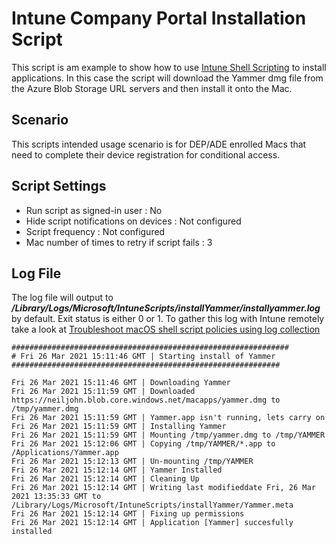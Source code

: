 # Intune Company Portal Installation Script

This script is am example to show how to use [Intune Shell Scripting](https://docs.microsoft.com/en-us/mem/intune/apps/macos-shell-scripts) to install applications. In this case the script will download the Yammer dmg file from the Azure Blob Storage URL servers and then install it onto the Mac.

## Scenario

This scripts intended usage scenario is for DEP/ADE enrolled Macs that need to complete their device registration for conditional access.


## Script Settings

- Run script as signed-in user : No
- Hide script notifications on devices : Not configured
- Script frequency : Not configured
- Mac number of times to retry if script fails : 3

## Log File

The log file will output to ***/Library/Logs/Microsoft/IntuneScripts/installYammer/installyammer.log*** by default. Exit status is either 0 or 1. To gather this log with Intune remotely take a look at  [Troubleshoot macOS shell script policies using log collection](https://docs.microsoft.com/en-us/mem/intune/apps/macos-shell-scripts#troubleshoot-macos-shell-script-policies-using-log-collection)

```
##############################################################
# Fri 26 Mar 2021 15:11:46 GMT | Starting install of Yammer
############################################################

Fri 26 Mar 2021 15:11:46 GMT | Downloading Yammer
Fri 26 Mar 2021 15:11:59 GMT | Downloaded https://neiljohn.blob.core.windows.net/macapps/yammer.dmg to /tmp/yammer.dmg
Fri 26 Mar 2021 15:11:59 GMT | Yammer.app isn't running, lets carry on
Fri 26 Mar 2021 15:11:59 GMT | Installing Yammer
Fri 26 Mar 2021 15:11:59 GMT | Mounting /tmp/yammer.dmg to /tmp/YAMMER
Fri 26 Mar 2021 15:12:06 GMT | Copying /tmp/YAMMER/*.app to /Applications/Yammer.app
Fri 26 Mar 2021 15:12:13 GMT | Un-mounting /tmp/YAMMER
Fri 26 Mar 2021 15:12:14 GMT | Yammer Installed
Fri 26 Mar 2021 15:12:14 GMT | Cleaning Up
Fri 26 Mar 2021 15:12:14 GMT | Writing last modifieddate Fri, 26 Mar 2021 13:35:33 GMT to /Library/Logs/Microsoft/IntuneScripts/installYammer/Yammer.meta
Fri 26 Mar 2021 15:12:14 GMT | Fixing up permissions
Fri 26 Mar 2021 15:12:14 GMT | Application [Yammer] succesfully installed
```
